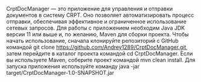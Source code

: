 
CrptDocManager — это приложение для управления и отправки документов в систему CRPT.
Оно позволяет автоматизировать процесс отправки, обеспечивая эффективное и ограниченное использование сетевых запросов.
Для работы с приложением необходим Java JDK версии 11 или выше и, по желанию, Maven для сборки проекта.
Чтобы начать использование, сначала клонируйте репозиторий с GitHub командой git clone https://github.com/Andrey1289/CrptDocManager.git,
затем перейдите в каталог проекта командой cd CrptDocManager. Если вы используете Maven, соберите проект командой mvn clean install.
Для запуска приложения используйте команду java -jar target/CrptDocManager-1.0-SNAPSHOT.jar
